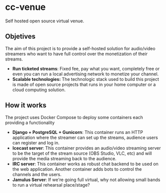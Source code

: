 # cc-venue
Self hosted open source virtual venue.

## Objetives
The aim of this project is to provide a self-hosted solution for audio/video streamers who want to have full control over the monetization of their streams.

- **Run ticketed streams**: Fixed fee, pay what you want, completely free or even you can run a local advertising network to monetize your channel.
- **Scalable technologies:** The technologic stack used to build this project is made of open source projects that runs in your home computer or a cloud computing solution.

## How it works
The project uses Docker Compose to deploy some containers each providing a functionality

- **Django + PostgreSQL + Gunicorn**: This container runs an HTTP application where the streamer can set up the streams, audience users can register and log in.
- **Icecast server**: This container provides an audio/video streaming server to be the target of the stream source (OBS Studio, VLC, etc) and will provide the media streaming back to the audience.
- **IRC server**: This container works as robust chat backend to be used on the web application. Another container adds bots to control the channels and the users.
- **Jamulus Server**: If we're going full virtual, why not allowing small bands to run a virtual rehearsal place/stage?
